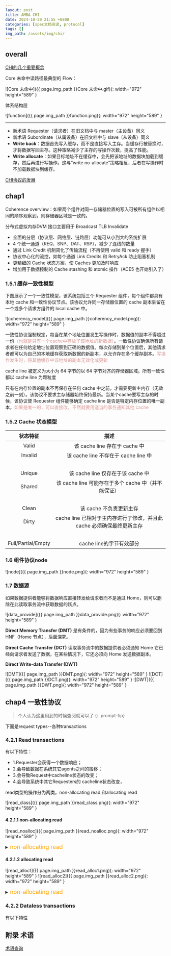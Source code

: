 ```yaml
---
layout: post
title: AMBA CHI
date: 2024-10-20 21:55 +0800
categories: [spec文档阅读, protocol]
tags: []
img_path: /assets/img/chi/
---
```


<script> var password = prompt("请输入密码："); if (password !== "xiaokai") {document.body.innerHTML = "访问被拒绝。"; } </script>

## overall
[CHI的几个重要概念](https://mp.weixin.qq.com/s/JK9f90-1E6xQhOE8GWQ9vg)



Core 未命中读路径最典型的 Flow：

![Core 未命中]({{ page.img_path }}Core 未命中.gif){: width="972" height="589" }

体系结构层

![function]({{ page.img_path }}function.png){: width="972" height="589" }

---

- 新术语 Requester（请求者）在旧文档中与 master（主设备）同义  
- 新术语 Subordinate（从属设备）在旧文档中与 slave（从设备）同义
- **Write back**：数据首先写入缓存，而不是直接写入主存。当缓存行被替换时，才将数据写回主存。这种策略减少了主存的写操作次数，提高了性能。 
- **Write allocate**：如果目标地址不在缓存中，会先把该地址的数据块加载到缓存，然后再进行写操作。这与“write no-allocate”策略相反，后者在写操作时不加载数据块到缓存。


[CHI协议的发展](https://mp.weixin.qq.com/s/ZpZNBhW7_VECyr5JwDCSfA)

## **chap1**
Coherence overview：如果两个组件对同一存储器位置的写入可被所有组件以相同的顺序观察到，则存储器区域是一致的。

分布式虚拟内存DVM 接口主要用于 Broadcast TLB Invalidate

- 全面的分层（协议层、网络层、链路层）功能可从小到大的系统扩展
- 4 个统一通道（REQ、SNP、DAT、RSP），减少了连线的数量
- 通过 Link Credit 机制简化了传输流程（不再使用 valid 和 ready 握手）
- 协议中心化的流控，如每个通道 Link Credits 和 RetryAck 防止阻塞机制
- 更精细的 Cache 状态方案，使 Caches 更加及时响应
- 增加用于数据控制的 Cache stashing 和 atomic 操作（ACE5 也开始引入了）



### **1.5.1 缓存一致性模型**
下图展示了一个一致性模型，该系统包括三个 Requester 组件，每个组件都具有本地 cache 和一致性协议节点。该协议允许同一存储器位置的 cache 副本驻留在一个或多个请求方组件的 local cache 中。

![coherency_model]({{ page.img_path }}coherency_model.png){: width="972" height="589" }

一致性协议强制规定，每当在某个地址位置发生写操作时，数据值的副本不得超过一份<font color="#d99694">（也就是只有一个cache中存放了该地址的新数据）</font>。一致性协议确保所有请求者在任何给定地址位置观察到正确的数据值。每次存储到某个位置后，其他请求者都可以为自己的本地缓存获取新数据的新副本，以允许存在多个缓存副本。<font color="#d99694">写操作发生时，将其他缓存中该地址的副本无效化或更新</font>

cache line 被定义为大小为 64 字节的以 64 字节对齐的存储器区域。所有一致性都以 cache line 为颗粒度

只有在内存位置的副本不再保存在任何 cache 中之前，才需要更新主内存（无效之前一刻）。该协议不要求主存储器始终保持最新。当某个cache要写主存的时候，该协议使 Requester 组件能够确定 cache line 是否是特定内存位置的唯一副本，<font color="#d99694">如果是唯一的，可以直接改，不然就要用适当的事务通知其他 cache</font>

### **1.5.2 Cache 状态模型**

| 状态特征 |  描述 | 
|:---------:|:--------:|
| Valid | 该 cache line 存在于 cache 中 | 
| Invalid | 该 cache line 不存在于 cache line 中 |
| &nbsp; | &nbsp; | 
| Unique | 该 cache line 仅存在于该 cache 中 | 
| Shared | 该 cache line 可能存在于多个 cache 中（并不能保证） |
| &nbsp; | &nbsp; | 
| Clean  | 该 cache 不负责更新主存 |
| Dirty | cache line 已相对于主内存进行了修改，并且此 cache 必须确保最终更新主存 |
| &nbsp; | &nbsp; | 
| Full/Partial/Empty | cache line的字节有效部分 |

### 1.6 组件协议node

![node]({{ page.img_path }}node.png){: width="972" height="589" }

### 1.7 数据源

如果数据提供者能够将数据响应直接转发给请求者而不是通过 Home，则可以删除在此读取事务流中获取数据的跃点。

![data_provide]({{ page.img_path }}data_provide.png){: width="972" height="589" }

**Direct Memory Transfer (DMT)** 是有条件的，因为有些事务的响应必须要回到 HNF（Home 节点），后面深究。

**Direct Cache Transfer (DCT)** 读取事务流中的数据提供者必须通知 Home 它已经向请求者发送了数据，在某些情况下，它还必须向 Home 发送数据副本。

**Direct Write-data Transfer (DWT)**

![DMT]({{ page.img_path }}DMT.png){: width="972" height="589" }
![DCT]({{ page.img_path }}DCT.png){: width="972" height="589" }
![DWT]({{ page.img_path }}DWT.png){: width="972" height="589" }
















## **chap4 一致性协议**
> 个人认为这里用到的时候查阅就可以了
{: .prompt-tip}

下面是request types--各种transactions

### 4.2.1 **Read transactions**
有以下特性：

- 1.Requester会获得一个数据响应；
- 2.会导致数据在系统其它agents之间的搬移；
- 3.会导致Request中cacheline状态的改变；
- 4.会导致系统中其它Requesters的 cacheline状态改变，

read类型的操作分为两类，non-allocating read 和allocating read

![read_class]({{ page.img_path }}read_class.png){: width="972" height="589" }

#### 4.2.1.1 **non-allocating read**

![read_noalloc]({{ page.img_path }}read_noalloc.png){: width="972" height="589" }

<details> <summary><font size="4" color="orange">non-allocating read</font></summary> <pre><code class="language-scala">
| read supporting transactions  | description                      |
|---------|------------------------------|
| **ReadNoSnp**  | <ul><li>RN请求去Non—snoopable address region获取数据</li><li>不需要snoop其它RN或者HN访问任意空间</li></ul> |
| **ReadNoSnpSep**  | <ul><li>与ReadNoSnp类似，只是告知Completer只需要返回data response</li></ul>                 |
| **ReadOnce**  | <ul><li>该命令访问的是snoopable空间，用以获取一份数据，但是该数据不会在当前的RN中缓存</li><li> <font color="#d99694">也就是说，只是用一下该地址的数据；无需allocate到本地私有cache.</font></li></ul> |
| **ReadOnceCleaninvalid**  | <ul><li>访问的是snoopable的地址空间；获取该地址的数据</li><li>建议其他拥有该地址copy的RN，其状态变成invalid，但不是强制的</li><li> 如果dirty的cacheline被invalid了，需要将数据写入主存</li><li> 当application想要该地址的数据仍然是有效的，但是近期又不使用的时候，可以使用该命令，而不是readonce/readoncemakeinvalid</li><li> 此命令可以提高cache效率，因为其主动将近期不使用的cache line从cache中invalid掉; </li><li> 此命令不能代替CMO （Cache Maintenance Operation）操作，因为它不保证所有的cachline都变成了invalid; </li><li> 由于这个命令会导致cache line的invalid，因此，当系统中有其他人在使用exclusive访问时，需要小心。 </li></ul>                 |
|**ReadOnceMakelnvalid**|<ul><li>访问的是 snoopable 的地址空间；获取该地址的数据；</li><li>建议其他拥有该地址副本的 RN，其状态变成 invalid，但是不是强制的；</li><li>如果 dirty 的 cache line 被 invalid 了，则直接丢弃数据；</li><li>当 application 知道后续这个地址的数据不再使用，即不再需要该最新数据之后，可以发送该命令；</li><li>此种命令在上述场景下，减少了 writeback 数据到 DDR 的带宽和时间；</li><li> 此命令不能代替 CMO（Cache Maintenance Operation）操作，因为它不保证所有的 cache line 都变成了 invalid；</li><li>由于这个命令会导致 cache line 的 invalid，因此，当系统中有其他人在使用 exclusive 访问时，需要小心；</li><li>此命令必须保证，在返回响应之前，先将该 cache line invalid 掉，并且在这个时刻点之后的所有写，都不受此次 invalid 的影响。</li></ul>
</code> </pre> </details>


#### 4.2.1.2 **allocating read**

![read_alloc1]({{ page.img_path }}read_alloc1.png){: width="972" height="589" }
![read_alloc2]({{ page.img_path }}read_alloc2.png){: width="972" height="589" }

<details> <summary><font size="4" color="orange">non-allocating read</font></summary> <pre><code class="language-scala">
| read supporting transactions  | description                      |
|---------|------------------------------|
| **ReadClean** | <ul><li>此类命令只能接收 cacheline 状态为 UC/SC 的数据，即不能接收 dirty 的数据；</li><li>一般用于，当某个 RNF 不具备将 dirty 的数据写入内存的能力时，会使用这种命令；</li><li>也就是说，当前这个 RNF 的 cache 的写回策略是 write through，所以只能支持 clean 态；</li><li>ReadClean 触发的 snpclean，会将其他 RNF 中的 dirty 的数据写入主存，然后将 clean 的数据返回给发起 ReadClean 的 RNF；</li><li>允许的初始状态： （根据 tagop 做区分）所有状态都可以发送该命令</li><li>响应返回后的状态：UC/SC；</li><li>被 SNP 的 RNF， SNP 后的状态： I/SC/ SD</li></ul> |
| **ReadNotSharedDirty** |  <ul><li>当 RNF 本身只支持 MESI 协议，不支持 MOESI 时，此 RNF 不能存在 O 态，即 shared dirty，该 RNF 不能够接收该状态；</li><li>允许的初始状态： I/UCE；</li><li>响应返回后的状态： UC/UD/SC；</li><li>被 SNP 的 RNF， SNP 后的状态： I/SC / SD</li></ul> |
| **ReadShared** |<ul> <li>此命令和上一命令相对应，支持 MOESI 状态模型；</li> <li>允许的初始状态： I/UCE；</li> <li>响应返回后的状态： UC/UD/SC/SD；</li> <li>被 SNP 的 RNF， SNP 后的状态： I/SC/SD。</li> </ul> | 
|**ReadUnique** |<ul> <li>RN 想要写非完成的 cacheline，所以先要获得最新的数据和写（unique）的权限，接着进行 partial 的写并与最新的数据 merge；</li> <li>访问的是 snoopable 的地址空间；</li> <li>初始状态建议最好是 I/SC/SD，但是也允许在 UC/UD/UDP/UCE 时发送；</li> <li>命令完成后状态，只能是 UC/UD。</li> </ul>|
| ReadPreferUnique |<ul> <li>访问的是 snoopable 的空间，想要获得一个 unique 的 cacheline；</li> <li>使用场景上，发送此命令，是希望获得 unique 状态，但是如果不是 unique 的，也允许；</li> <li>发送该命令时，其他 RN 正在对这个地址进行 exclusive 的访问，此时返回的状态是 shared；</li> <li>允许返回的状态一直是 shared；</li> <li>此命令主要是用来提高 exclusive 访问的效率，具体提升点在 exclusive 访问处描述。</li> </ul>|
| MakeReadUnique |<ul> <li>访问 snoopable 的空间，想要获取该 cacheline 的 unique 状态；</li> <li>典型使用场景是当前 RN 有该 cacheline 的 shared copy，想要获得写该 cacheline 的权限；</li> <li>此命令分为 exclusive/非 exclusive 两种。</li> </ul> |
</code> </pre> </details>

### 4.2.2 Dataless  transactions
有以下特性





## 附录 术语
[术语查询](https://blog.csdn.net/qq_40147893/article/details/136596743)